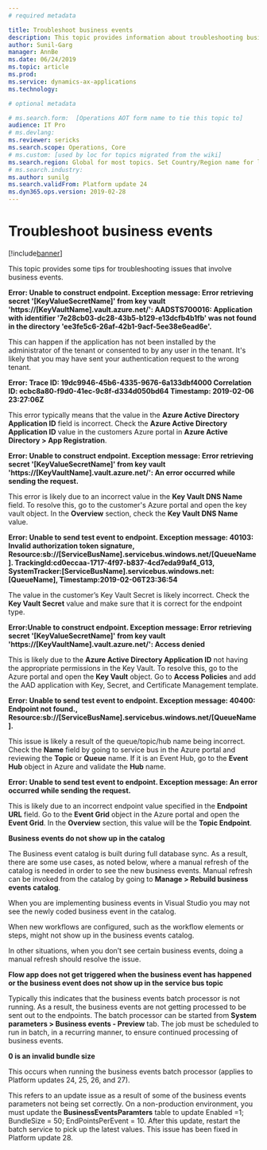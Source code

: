 ```yaml
---
# required metadata

title: Troubleshoot business events
description: This topic provides information about troubleshooting business events.
author: Sunil-Garg
manager: AnnBe
ms.date: 06/24/2019
ms.topic: article
ms.prod: 
ms.service: dynamics-ax-applications
ms.technology: 

# optional metadata

# ms.search.form:  [Operations AOT form name to tie this topic to]
audience: IT Pro
# ms.devlang: 
ms.reviewer: sericks
ms.search.scope: Operations, Core
# ms.custom: [used by loc for topics migrated from the wiki]
ms.search.region: Global for most topics. Set Country/Region name for localizations
# ms.search.industry: 
ms.author: sunilg
ms.search.validFrom: Platform update 24
ms.dyn365.ops.version: 2019-02-28
---
```


# Troubleshoot business events

[!include[banner](../includes/banner.md)]

This topic provides some tips for troubleshooting issues that involve business events.

**Error: Unable to construct endpoint. Exception message: Error retrieving secret '[KeyValueSecretName]' from key vault 'https://[KeyVaultName].vault.azure.net/': AADSTS700016: Application with identifier '7e28cb03-dc28-43b5-b129-e13dcfb4b1fb' was not found in the directory 'ee3fe5c6-26af-42b1-9acf-5ee38e6ead6e'.** 

This can happen if the application has not been installed by the administrator of the tenant or consented to by any user in the tenant. It's likely that you may have sent your authentication request to the wrong tenant.

**Error: Trace ID: 19dc9946-45b6-4335-9676-6a133dbf4000 Correlation ID: ecbc8a80-f9d0-41ec-9c8f-d334d050bd64 Timestamp: 2019-02-06 23:27:06Z**

This error typically means that the value in the **Azure Active Directory Application ID** field is incorrect. Check the **Azure Active Directory Application ID** value in the customers Azure portal in **Azure Active Directory > App Registration**.

**Error: Unable to construct endpoint. Exception message: Error retrieving secret '[KeyValueSecretName]' from key vault 'https://[KeyVaultName].vault.azure.net/': An error occurred while sending the request.**

This error is likely due to an incorrect value in the **Key Vault DNS Name** field. To resolve this, go to the customer's Azure portal and open the key vault object. In the **Overview** section, check the **Key Vault DNS Name** value.

**Error: Unable to send test event to endpoint. Exception message: 40103: Invalid authorization token signature, Resource:sb://[ServiceBusName].servicebus.windows.net/[QueueName]. TrackingId:cd0eccaa-1717-4f97-b837-4cd7eda99af4_G13, SystemTracker:[ServiceBusName].servicebus.windows.net:[QueueName], Timestamp:2019-02-06T23:36:54**

The value in the customer’s Key Vault Secret is likely incorrect. Check the **Key Vault Secret** value and make sure that it is correct for the endpoint type.

**Error:Unable to construct endpoint. Exception message: Error retrieving secret '[KeyValueSecretName]' from key vault 'https://[KeyVaultName].vault.azure.net/': Access denied**

This is likely due to the **Azure Active Directory Application ID** not having the appropriate permissions in the Key Vault. To resolve this, go to the Azure portal and open the **Key Vault** object. Go to **Access Policies** and add the AAD application with Key, Secret, and Certificate Management template.

**Error: Unable to send test event to endpoint. Exception message: 40400: Endpoint not found., Resource:sb://[ServiceBusName].servicebus.windows.net/[QueueName].**

This issue is likely a result of the queue/topic/hub name being incorrect. Check the **Name** field by going to service bus in the Azure portal and reviewing the **Topic** or **Queue** name. If it is an Event Hub, go to the **Event Hub** object in Azure and validate the **Hub** name.

**Error: Unable to send test event to endpoint. Exception message: An error occurred while sending the request.**

This is likely due to an incorrect endpoint value specified in the **Endpoint URL** field. Go to the **Event Grid** object in the Azure portal and open the **Event Grid**. In the **Overview** section, this value will be the **Topic Endpoint**.

**Business events do not show up in the catalog**

The Business event catalog is built during full database sync. As a result, there are some use cases, as noted below, where a manual refresh of the catalog is needed in order to see the new business events. Manual refresh can be invoked from the catalog by going to **Manage > Rebuild business events catalog**.

When you are implementing business events in Visual Studio you may not see the newly coded business event in the catalog.

When new workflows are configured, such as the workflow elements or steps, might not show up in the business events catalog.

In other situations, when you don’t see certain business events, doing a manual refresh should resolve the issue.

**Flow app does not get triggered when the business event has happened or the business event does not show up in the service bus topic**

Typically this indicates that the business events batch processor is not running. As a result, the business events are not getting processed to be sent out to the endpoints. The batch processor can be started from **System parameters > Business events - Preview** tab. The job must be scheduled to run in batch, in a recurring manner, to ensure continued processing of business events.

**0 is an invalid bundle size**

This occurs when running the business events batch processor (applies to Platform updates 24, 25, 26, and 27).

This refers to an update issue as a result of some of the business events parameters not being set correctly. On a non-production environment, you must update the **BusinessEventsParamters** table to update Enabled =1; BundleSize = 50; EndPointsPerEvent = 10. After this update, restart the batch service to pick up the latest values. This issue has been fixed in Platform update 28.
